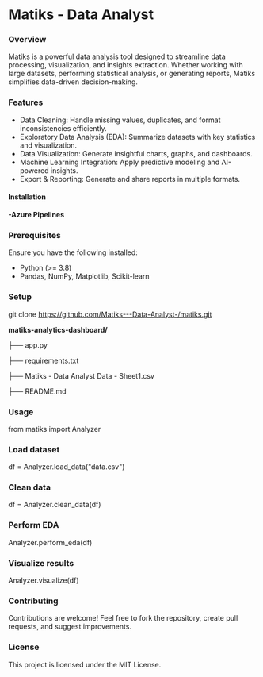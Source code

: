 # Matiks - Data Analyst

### Overview
Matiks is a powerful data analysis tool designed to streamline data processing, visualization, and insights extraction. Whether working with large datasets, performing statistical analysis, or generating reports, Matiks simplifies data-driven decision-making.

### Features
- Data Cleaning: Handle missing values, duplicates, and format inconsistencies efficiently.
- Exploratory Data Analysis (EDA): Summarize datasets with key statistics and visualization.
- Data Visualization: Generate insightful charts, graphs, and dashboards.
- Machine Learning Integration: Apply predictive modeling and AI-powered insights.
- Export & Reporting: Generate and share reports in multiple formats.
  
#### Installation
**-Azure Pipelines**

### Prerequisites
Ensure you have the following installed:
- Python (>= 3.8)
- Pandas, NumPy, Matplotlib, Scikit-learn
  
### Setup

git clone https://github.com/Matiks---Data-Analyst-/matiks.git

**matiks-analytics-dashboard/**

├── app.py

├── requirements.txt

├── Matiks - Data Analyst Data - Sheet1.csv

├── README.md

### Usage

from matiks import Analyzer

### Load dataset

df = Analyzer.load_data("data.csv")

###  Clean data

df = Analyzer.clean_data(df)

### Perform EDA

Analyzer.perform_eda(df)

### Visualize results

Analyzer.visualize(df)

### Contributing

Contributions are welcome! Feel free to fork the repository, create pull requests, and suggest improvements.

### License

This project is licensed under the MIT License.
